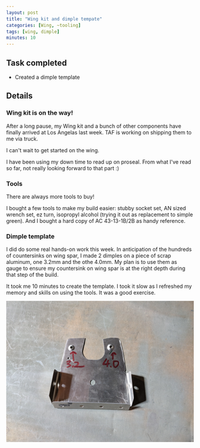 ```yaml
---
layout: post
title: "Wing kit and dimple tempate"
categories: [Wing, ~tooling]
tags: [wing, dimple]
minutes: 10
---
```


## Task completed

- Created a dimple template

## Details

### Wing kit is on the way!

After a long pause, my Wing kit and a bunch of other components have finally arrived at Los Angelas last week. TAF is working on shipping them to me via truck.

I can't wait to get started on the wing.

I have been using my down time to read up on proseal. From what I've read so far, not really looking forward to that part :)

### Tools

There are always more tools to buy!

I bought a few tools to make my build easier: stubby socket set, AN sized wrench set, ez turn, isopropyl alcohol (trying it out as replacement to simple green). And I bought a hard copy of AC 43-13-1B/2B as handy reference.

### Dimple template

I did do some real hands-on work this week. In anticipation of the hundreds of countersinks on wing spar, I made 2 dimples on a piece of scrap aluminum, one 3.2mm and the othe 4.0mm. My plan is to use them as gauge to ensure my countersink on wing spar is at the right depth during that step of the build.

It took me 10 minutes to create the template. I took it slow as I refreshed my memory and skills on using the tools. It was a good exercise.

![ref](/assets/img/20240518/dimple_template.jpg)
